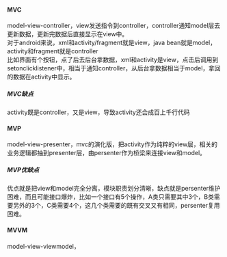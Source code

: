 #### MVC
model-view-controller，view发送指令到controller，controller通知model层去更新数据，更新完数据后直接显示在view中。  
对于android来说，xml和activity/fragment就是view，java bean就是model，activity和fragment就是controller  
比如界面有个按钮，点了后去后台拿数据，xml和activity是view，点击后调用到setonclicklistener中，相当于通知controller，从后台拿数据相当于model，拿回的数据在activity中显示。
##### MVC缺点
activity既是controller，又是view，导致activity还会成百上千行代码
#### MVP
model-view-presenter，mvc的演化版，把activity作为纯粹的view层，相关的业务逻辑都抽到presenter层，由persenter作为桥梁来连接view和model。  
##### MVP优缺点
优点就是把view和model完全分离，模块职责划分清晰，缺点就是persenter维护困难，而且可能接口爆炸，比如一个接口有5个操作，A类只需要其中3个，B类需要另外的3个，C类需要4个，这几个类需要的既有交叉又有相同，persenter复用困难。
#### MVVM
model-view-viewmodel，



